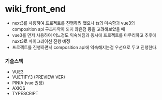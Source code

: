 # wiki_front_end

- next3를 사용하여 프로젝트를 진행하려 했으나 ts의 미숙함과 vue3의 composition api 구조파악이 되지 않은점 등을 고려해보았을 때
- vue3를 먼저 사용하여 어느정도 익숙해짐과 동시에 프로젝트를 마무리하고 추후에 nuxt3로 마이그레이션 진행 예정
- 프로젝트를 진행하면서 composition api에 익숙해지는걸 우선으로 두고 진행한다.

### 기술스택
- VUE3
- VUETIFY3 (PREVIEW VER)
- PINIA (vue 권장)
- AXIOS
- TYPESCRIPT
